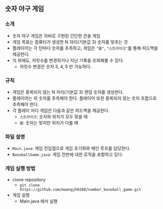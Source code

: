 ## 숫자 야구 게임

### 소개
- 숫자 야구 게임은 자바로 구현된 간단한 콘솔 게임
- 게임 목표는 컴퓨터가 생성한 N 자리(기본값 3) 숫자를 맞추는 것
- 플레이어는 각 턴마다 숫자를 추측하고, 게임은 `"볼"`, `"스트라이크"`를 통해 피드백을 제공한다.
- 이 외에도, 자릿수를 변경하거나 지난 기록을 조회해볼 수 있다.
  - 자릿수 변경은 숫자 3, 4, 5 만 가능하다.

### 규칙
- 게임은 중복되지 않는 N 자리(기본값 3) 랜덤 숫자를 생성한다.
- 플레이어는 위 숫자를 추측해야 한다. 플레이어 또한 중복되지 않는 숫자 조합으로 추측해야 한다.
- 각 플레이 마다 게임은 다음과 같은 피드백을 제공한다.
  - `스트라이크`: 숫자와 위치가 모두 맞을 때
  - `볼`: 숫자는 맞지만 위치가 다를 때

### 파일 설명
- `Main.java`: 게임 진입점으로 게임 초기화와 메인 루프를 담당한다.
- `BaseballGame.java`: 게임 전반에 대한 로직을 포함하고 있다.

### 게임 실행 방법
- clone repository
  - ```git clone https://github.com/maengjh0208/number_baseball_game.git```
- 게임 실행
  - Main.java 에서 실행

